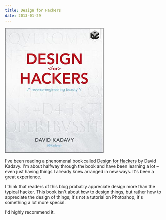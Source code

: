 ```yaml
---
title: Design for Hackers
date: 2013-01-29
---
```


![](83F3BF4B375246B98A3AC929613D7F1D.jpg)

I've been reading a phenomenal book called [Design for Hackers](http://www.amazon.com/gp/product/1119998956/ref=as_li_ss_tl?ie=UTF8&camp=1789&creative=390957&creativeASIN=1119998956&linkCode=as2&tag=ashfur-20) by David Kadavy. I'm about halfway through the book and have been learning a lot – even just having things I already knew arranged in new ways. It's been a great experience.

I think that readers of this blog probably appreciate design more than the typical hacker. This book isn't about how to design things, but rather how to appreciate the design of things; it's not a tutorial on Photoshop, it's something a lot more special.

I'd highly recommend it.

